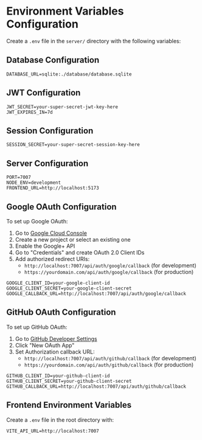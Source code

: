 # Environment Variables Configuration

Create a `.env` file in the `server/` directory with the following variables:

## Database Configuration
```
DATABASE_URL=sqlite:./database/database.sqlite
```

## JWT Configuration
```
JWT_SECRET=your-super-secret-jwt-key-here
JWT_EXPIRES_IN=7d
```

## Session Configuration
```
SESSION_SECRET=your-super-secret-session-key-here
```

## Server Configuration
```
PORT=7007
NODE_ENV=development
FRONTEND_URL=http://localhost:5173
```

## Google OAuth Configuration
To set up Google OAuth:

1. Go to [Google Cloud Console](https://console.cloud.google.com/)
2. Create a new project or select an existing one
3. Enable the Google+ API
4. Go to "Credentials" and create OAuth 2.0 Client IDs
5. Add authorized redirect URIs:
   - `http://localhost:7007/api/auth/google/callback` (for development)
   - `https://yourdomain.com/api/auth/google/callback` (for production)

```
GOOGLE_CLIENT_ID=your-google-client-id
GOOGLE_CLIENT_SECRET=your-google-client-secret
GOOGLE_CALLBACK_URL=http://localhost:7007/api/auth/google/callback
```

## GitHub OAuth Configuration
To set up GitHub OAuth:

1. Go to [GitHub Developer Settings](https://github.com/settings/developers)
2. Click "New OAuth App"
3. Set Authorization callback URL:
   - `http://localhost:7007/api/auth/github/callback` (for development)
   - `https://yourdomain.com/api/auth/github/callback` (for production)

```
GITHUB_CLIENT_ID=your-github-client-id
GITHUB_CLIENT_SECRET=your-github-client-secret
GITHUB_CALLBACK_URL=http://localhost:7007/api/auth/github/callback
```

## Frontend Environment Variables
Create a `.env` file in the root directory with:

```
VITE_API_URL=http://localhost:7007
```
